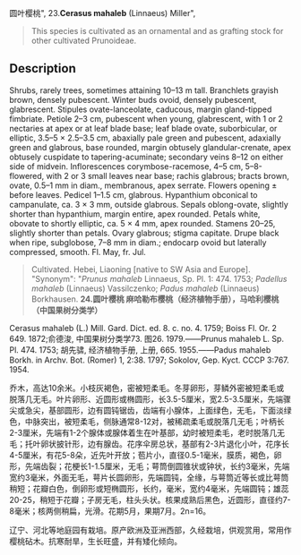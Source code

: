 圆叶樱桃",
23.**Cerasus mahaleb** (Linnaeus) Miller",

> This species is cultivated as an ornamental and as grafting stock for other cultivated Prunoideae.

## Description
Shrubs, rarely trees, sometimes attaining 10–13 m tall. Branchlets grayish brown, densely pubescent. Winter buds ovoid, densely pubescent, glabrescent. Stipules ovate-lanceolate, caducous, margin gland-tipped fimbriate. Petiole 2–3 cm, pubescent when young, glabrescent, with 1 or 2 nectaries at apex or at leaf blade base; leaf blade ovate, suborbicular, or elliptic, 3.5–5 × 2.5–3.5 cm, abaxially pale green and pubescent, adaxially green and glabrous, base rounded, margin obtusely glandular-crenate, apex obtusely cuspidate to tapering-acuminate; secondary veins 8–12 on either side of midvein. Inflorescences corymbose-racemose, 4–5 cm, 5–8-flowered, with 2 or 3 small leaves near base; rachis glabrous; bracts brown, ovate, 0.5–1 mm in diam., membranous, apex serrate. Flowers opening ± before leaves. Pedicel 1–1.5 cm, glabrous. Hypanthium obconical to campanulate, ca. 3 × 3 mm, outside glabrous. Sepals oblong-ovate, slightly shorter than hypanthium, margin entire, apex rounded. Petals white, obovate to shortly elliptic, ca. 5 × 4 mm, apex rounded. Stamens 20–25, slightly shorter than petals. Ovary glabrous; stigma capitate. Drupe black when ripe, subglobose, 7–8 mm in diam.; endocarp ovoid but laterally compressed, smooth. Fl. May, fr. Jul.

> Cultivated.  Hebei, Liaoning [native to SW Asia and Europe].
  "Synonym": "*Prunus mahaleb* Linnaeus, Sp. Pl. 1: 474. 1753; *Padellus mahaleb* (Linnaeus) Vassilczenko; *Padus mahaleb* (Linnaeus) Borkhausen.
**24.圆叶樱桃 麻哈勒布樱桃（经济植物手册），马哈利樱桃（中国果树分类学）**

Cerasus mahaleb (L.) Mill. Gard. Dict. ed. 8. c. no. 4. 1759; Boiss Fl. Or. 2 649. 1872;俞德浚, 中国果树分类学73. 图26. 1979.——Prunus mahaleb L. Sp. Pl. 474. 1753; 胡先骕, 经济植物手册, 上册, 665. 1955.——Padus mahaleb Borkh. in Archv. Bot. (Romer) 1, 2:38. 1797; Sokolov, Gep. Kyct. CCCP 3:767. 1954.

乔木，高达10余米。小枝灰褐色，密被短柔毛。冬芽卵形，芽鳞外密被短柔毛或脱落几无毛。叶片卵形、近圆形或椭圆形，长3.5-5厘米，宽2.5-3.5厘米，先端骤尖或急尖，基部圆形，边有圆钝锯齿，齿端有小腺体，上面绿色，无毛，下面淡绿色，中脉突出，被短柔毛，侧脉通常8-12对，被稀疏柔毛或脱落几无毛；叶柄长2-3厘米，先端有1-2个腺体或腺体着生在叶基部，幼时被短柔毛，老时脱落几无毛；托叶卵状披针形，边有腺齿。花序伞房总状，基部有2-3片退化小叶，花序长4-5厘米，有花5-8朵，近先叶开放；苞片小，直径0.5-1毫米，膜质，褐色，卵形，先端齿裂；花梗长1-1.5厘米，无毛；萼筒倒圆锥状或钟状，长约3毫米，先端宽约3毫米，外面无毛，萼片长圆卵形，先端圆钝，全缘，与萼筒近等长或比萼筒稍短；花瓣白色，倒卵形或短椭圆形，长约，毫米，宽约4毫米，先端圆钝；雄蕊20-25，稍短于花瓣；子房无毛，柱头头状。核果成熟后黑色，近圆形，直径约7-8毫米；核两侧稍扁，光滑。花期5月，果期7月。2n=16。

辽宁、河北等地庭园有栽培。原产欧洲及亚洲西部，久经栽培，供观赏用，常用作樱桃砧木。抗寒耐旱，生长旺盛，并有矮化倾向。
